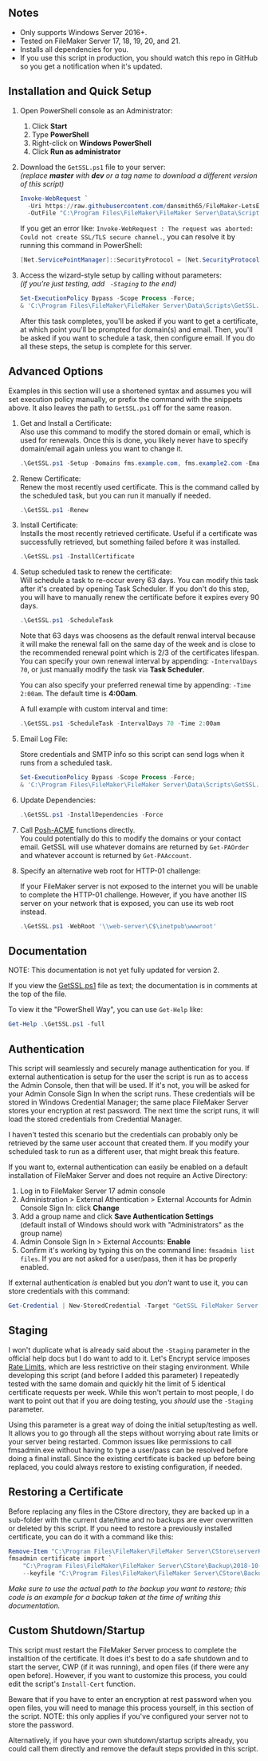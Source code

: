 ## Notes

* Only supports Windows Server 2016+.
* Tested on FileMaker Server 17, 18, 19, 20, and 21.
* Installs all dependencies for you.
* If you use this script in production, you should watch this repo in GitHub so you get a notification when it's updated.



## Installation and Quick Setup

1. Open PowerShell console as an Administrator:

   1. Click **Start**
   2. Type **PowerShell**
   3. Right-click on **Windows PowerShell**
   4. Click **Run as administrator**

2. Download the `GetSSL.ps1` file to your server:  
   _(replace **master** with **dev** or a tag name to download a different version of this script)_

   ```powershell
   Invoke-WebRequest `
     -Uri https://raw.githubusercontent.com/dansmith65/FileMaker-LetsEncrypt-Win/master/GetSSL.ps1 `
     -OutFile "C:\Program Files\FileMaker\FileMaker Server\Data\Scripts\GetSSL.ps1"
   ```
   
   If you get an error like: `Invoke-WebRequest : The request was aborted: Could not create SSL/TLS secure channel.`, you can resolve it by running this command in PowerShell:
   
   ```powershell
   [Net.ServicePointManager]::SecurityProtocol = [Net.SecurityProtocolType]::Tls12
   ```

3. Access the wizard-style setup by calling without parameters:  
   _(if you're just testing, add ` -Staging` to the end)_

   ```powershell
   Set-ExecutionPolicy Bypass -Scope Process -Force;
   & 'C:\Program Files\FileMaker\FileMaker Server\Data\Scripts\GetSSL.ps1'
   ```

   After this task completes, you'll be asked if you want to get a certificate, at which point you'll be prompted for domain(s) and email. Then, you'll be asked if you want to schedule a task, then configure email. If you do all these steps, the setup is complete for this server.



## Advanced Options

Examples in this section will use a shortened syntax and assumes you will set execution policy manually, or prefix the command with the snippets above. It also leaves the path to `GetSSL.ps1` off for the same reason.

1. Get and Install a Certificate:  
   Also use this command to modify the stored domain or email, which is used for renewals. Once this is done, you likely never have to specify domain/email again unless you want to change it.

   ```powershell
   .\GetSSL.ps1 -Setup -Domains fms.example.com, fms.example2.com -Emails user@email.com, user2@email.com
   ```

2. Renew Certificate:  
   Renew the most recently used certificate. This is the command called by the scheduled task, but you can run it manually if needed.

   ```powershell
   .\GetSSL.ps1 -Renew
   ```

3. Install Certificate:  
   Installs the most recently retrieved certificate. Useful if a certificate was successfully retrieved, but something failed before it was installed.

   ```powershell
   .\GetSSL.ps1 -InstallCertificate
   ```

4. Setup scheduled task to renew the certificate:  
   Will schedule a task to re-occur every 63 days. You can modify this task after it's created by opening Task Scheduler. If you don't do this step, you will have to manually renew the certificate before it expires every 90 days.  

   ```powershell
   .\GetSSL.ps1 -ScheduleTask
   ```

   Note that 63 days was choosens as the default renwal interval because it will make the renewal fall on the same day of the week and is close to the recommended renewal point which is 2/3 of the certificates lifespan. You can specify your own renewal interval by appending: `-IntervalDays 70`, or just manually modify the task via **Task Scheduler**.

   You can also specify your preferred renewal time by appending: `-Time 2:00am`. The default time is **4:00am**.

   A full example with custom interval and time:

   ```powershell
   .\GetSSL.ps1 -ScheduleTask -IntervalDays 70 -Time 2:00am
   ```

5. Email Log File:  

   Store credentials and SMTP info so this script can send logs when it runs from a scheduled task.

   ```powershell
   Set-ExecutionPolicy Bypass -Scope Process -Force;
   & 'C:\Program Files\FileMaker\FileMaker Server\Data\Scripts\GetSSL.ps1' -ConfigureEmail
   ```

6. Update Dependencies:

   ```powershell
   .\GetSSL.ps1 -InstallDependencies -Force
   ```

7. Call [Posh-ACME](https://github.com/rmbolger/Posh-ACME/wiki/(Advanced)-Manual-HTTP-Challenge-Validation) functions directly.  
   You could potentially do this to modify the domains or your contact email. GetSSL will use whatever domains are returned by `Get-PAOrder` and whatever account is returned by `Get-PAAccount`.

8. Specify an alternative web root for HTTP-01 challenge:

   If your FileMaker server is not exposed to the internet you will be unable to complete the HTTP-01 challenge. However, if you have another IIS server on your network that is exposed, you can use its web root instead.

   ```powershell
   .\GetSSL.ps1 -WebRoot '\\web-server\C$\inetpub\wwwroot'
   ```


## Documentation

NOTE: This documentation is not yet fully updated for version 2.

If you view the [GetSSL.ps1](GetSSL.ps1) file as text; the documentation is in comments at the top of the file.

To view it the "PowerShell Way", you can use `Get-Help` like:

```powershell
Get-Help .\GetSSL.ps1 -full
```



## Authentication

This script will seamlessly and securely manage authentication for you. If external authentication is setup for the user the script is run as to access the Admin Console, then that will be used. If it's not, you will be asked for your Admin Console Sign In when the script runs. These credentials will be stored in Windows Credential Manager; the same place FileMaker Server stores your encryption at rest password. The next time the script runs, it will load the stored credentials from Credential Manager.

I haven't tested this scenario but the credentials can probably only be retrieved by the same user account that created them. If you modify your scheduled task to run as a different user, that might break this feature.

If you want to, external authentication can easily be enabled on a default installation of FileMaker Server and does not require an Active Directory:

1. Log in to FileMaker Server 17 admin console
2. Administration > External Athentication > External Accounts for Admin Console Sign In: click __Change__
3. Add a group name and click __Save Authentication Settings__  
   (default install of Windows should work with "Administrators" as the group name)
4. Admin Console Sign In > External Accounts: __Enable__
5. Confirm it's working by typing this on the command line: `fmsadmin list files`. If you are not asked for a user/pass, then it has be properly enabled.

If external authentication _is_ enabled but you _don't_ want to use it, you can store credentials with this command:

```powershell
Get-Credential | New-StoredCredential -Target "GetSSL FileMaker Server Admin Console" -Persist LocalMachine
```



## Staging

I won't duplicate what is already said about the `-Staging` parameter in the official help docs but I do want to add to it. Let's Encrypt service imposes [Rate Limits](https://letsencrypt.org/docs/rate-limits/), which are less restrictive on their staging environment. While developing this script (and before I added this parameter) I repeatedly tested with the same domain and quickly hit the limit of 5 identical certificate requests per week. While this won't pertain to most people, I do want to point out that if you are doing testing, you _should_ use the `-Staging` parameter.

Using this parameter is a great way of doing the initial setup/testing as well. It allows you to go through all the steps without worrying about rate limits or your server being restarted. Common issues like permissions to call fmsadmin.exe without having to type a user/pass can be resolved before doing a final install. Since the existing certificate is backed up before being replaced, you could always restore to existing configuration, if needed.



## Restoring a Certificate

Before replacing any files in the CStore directory, they are backed up in a sub-folder with the current date/time and no backups are ever overwritten or deleted by this script. If you need to restore a previously installed certificate, you can do it with a command like this:

```powershell
Remove-Item "C:\Program Files\FileMaker\FileMaker Server\CStore\serverKey.pem"
fmsadmin certificate import `
    "C:\Program Files\FileMaker\FileMaker Server\CStore\Backup\2018-10-09_181822\serverCustom.pem" `
    --keyfile "C:\Program Files\FileMaker\FileMaker Server\CStore\Backup\2018-10-09_181822\serverKey.pem" -y
```

_Make sure to use the actual path to the backup you want to restore; this code is an example for a backup taken at the time of writing this documentation._



## Custom Shutdown/Startup

This script must restart the FileMaker Server process to complete the installtion of the certificate. It does it's best to do a safe shutdown and to start the server, CWP (if it was running), and open files (if there were any open before). However, if you want to customize this process, you could edit the script's `Install-Cert` function.

Beware that if you have to enter an encryption at rest password when you open files, you will need to manage this process yourself, in this section of the script. NOTE: this only applies if you've configured your server not to store the password.

Alternatively, if you have your own shutdown/startup scripts already, you could call them directly and remove the default steps provided in this script.

